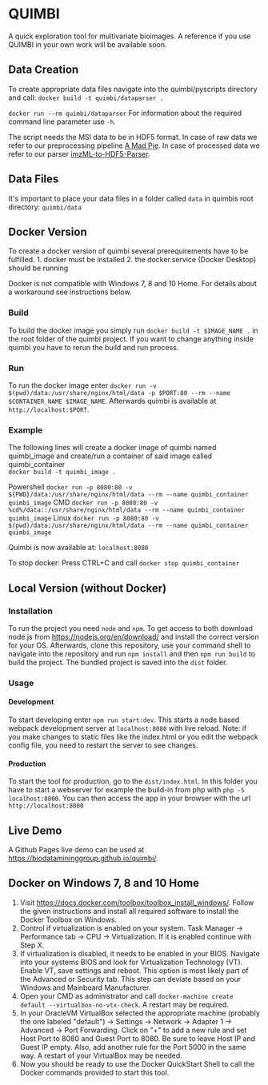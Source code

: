 QUIMBI
======

A quick exploration tool for multivariate bioimages. A reference if you use QUIMBI in your own work will be available soon.

## Data Creation
To create appropriate data files navigate into the quimbi/pyscripts directory and call:
`docker build -t quimbi/dataparser .`

`docker run --rm quimbi/dataparser`
For information about the required command line parameter use `-h`.

The script needs the MSI data to be in HDF5 format.
In case of raw data we refer to our preprocessing pipeline [A Mad Pie](https://github.com/Kawue/amadpie/).
In case of processed data we refer to our parser [imzML-to-HDF5-Parser](https://github.com/Kawue/imzML-to-HDF5).

## Data Files
It's important to place your data files in a folder called `data` in quimbis root directory: `quimbi/data`

## Docker Version
To create a docker version of quimbi several prerequirements have to be fulfilled.
	1. docker must be installed
	2. the docker.service (Docker Desktop) should be running

Docker is not compatible with Windows 7, 8 and 10 Home. For details about a workaround see instructions below.

### Build
To build the docker image you simply run `docker build -t $IMAGE_NAME .` in the root folder of the quimbi project.
If you want to change anything inside quimbi you have to rerun the build and run process.

### Run
To run the docker image enter `docker run -v $(pwd)/data:/usr/share/nginx/html/data -p $PORT:80 --rm --name $CONTAINER_NAME $IMAGE_NAME`. Afterwards quimbi is available
at `http://localhost:$PORT`.

### Example
The following lines will create a docker image of quimbi named quimbi_image and create/run a container of said image called quimbi_container  
`docker build -t quimbi_image .`

Powershell
`docker run -p 8080:80 -v  ${PWD}/data:/usr/share/nginx/html/data --rm --name quimbi_container quimbi_image`
CMD
`docker run -p 8080:80 -v  %cd%/data::/usr/share/nginx/html/data --rm --name quimbi_container quimbi_image`
Linux
`docker run -p 8080:80 -v  $(pwd)/data:/usr/share/nginx/html/data --rm --name quimbi_container quimbi_image`

Quimbi is now available at: `localhost:8080`

To stop docker:
Press CTRL+C and call `docker stop quimbi_container`


## Local Version (without Docker)
### Installation
To run the project you need `node` and `npm`. To get access to both download node.js from https://nodejs.org/en/download/ and install the correct version for your OS. Afterwards, clone this repository, use your command shell to navigate into the repository and run `npm install` and then `npm run build` to build the project.
The bundled project is saved into the `dist` folder.

### Usage
#### Development
To start developing enter `npm run start:dev`. This starts a node based webpack development server at `localhost:8080` with live reload. Note: if you make 
changes to static files like the index.html or you edit the webpack config file, you need to
restart the server to see changes.
#### Production
To start the tool for production, go to the  `dist/index.html`. In this folder you have to start a webserver for example 
the build-in from php with `php -S localhost:8000`. You can then access the app in your browser
with the url `http://localhost:8000`


## Live Demo
A Github Pages live demo can be used at https://biodatamininggroup.github.io/quimbi/.


## Docker on Windows 7, 8 and 10 Home
1. Visit https://docs.docker.com/toolbox/toolbox_install_windows/. Follow the given instructions and install all required software to install the Docker Toolbox on Windows.
2. Control if virtualization is enabled on your system. Task Manager -> Performance tab -> CPU -> Virtualization. If it is enabled continue with Step X.
3. If virtualization is disabled, it needs to be enabled in your BIOS. Navigate into your systems BIOS and look for Virtualization Technology (VT). Enable VT, save settings and reboot. This option is most likely part of the Advanced or Security tab. This step can deviate based on your Windows and Mainboard Manufacturer.
4. Open your CMD as administrator and call `docker-machine create default --virtualbox-no-vtx-check`. A restart may be required.
5. In your OracleVM VirtualBox selected the appropriate machine (probably the one labeled "default") -> Settings -> Network -> Adapter 1 -> Advanced -> Port Forwarding. Click on "+" to add a new rule and set Host Port to 8080 and Guest Port to 8080. Be sure to leave Host IP and Guest IP empty. Also, add another rule for the Port 5000 in the same way. A restart of your VirtualBox may be needed.
6. Now you should be ready to use the Docker QuickStart Shell to call the Docker commands provided to start this tool.